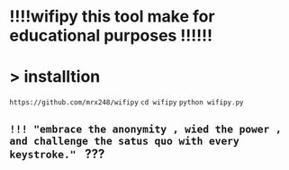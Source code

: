 # !!!!wifipy this tool make for educational purposes !!!!!!
# > installtion 
`https://github.com/mrx248/wifipy`
`cd wifipy`
`python wifipy.py`

##  `!!! "embrace the anonymity , wied the power , and challenge the satus quo with every keystroke." `  ??? 
